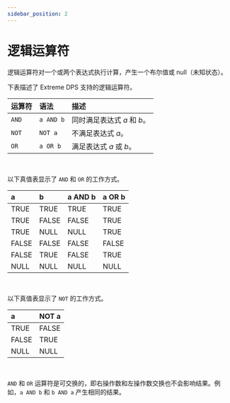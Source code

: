 ```yaml
---
sidebar_position: 2
---
```


# 逻辑运算符

逻辑运算符对一个或两个表达式执行计算，产生一个布尔值或 null（未知状态）。

下表描述了 Extreme DPS 支持的逻辑运算符。

| 运算符 | 语法 | 描述 |
| :- | :- | :- |
| `AND` | `a AND b` | 同时满足表达式 *a* 和 *b*。 |
| `NOT` | `NOT a` | 不满足表达式 *a*。 |
| `OR` | `a OR b` | 满足表达式 *a* 或 *b*。 |

<br/>

以下真值表显示了 `AND` 和 `OR` 的工作方式。

| a | b | a AND b | a OR b |
| :- | :- | :- | :- |
| TRUE | TRUE | TRUE | TRUE |
| TRUE | FALSE | FALSE | TRUE |
| TRUE | NULL | NULL | TRUE |
| FALSE | FALSE | FALSE | FALSE |
| FALSE | TRUE | FALSE | TRUE |
| NULL | NULL | NULL | NULL |

<br/>

以下真值表显示了 `NOT` 的工作方式。

| a | NOT a |
| :- | :- |
| TRUE | FALSE |
| FALSE | TRUE |
| NULL | NULL |

<br/>

`AND` 和 `OR` 运算符是可交换的，即右操作数和左操作数交换也不会影响结果。例如，`a AND b` 和 `b AND a` 产生相同的结果。
